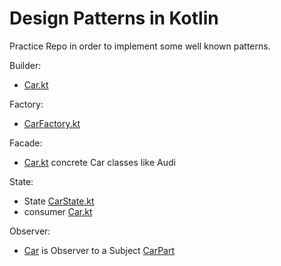 # Design Patterns in Kotlin

Practice Repo in order to implement some well known patterns.

Builder:

- [Car.kt](src/main/kotlin/CarFactory.kt)

Factory:

- [CarFactory.kt](src/main/kotlin/CarFactory.kt)

Facade: 

- [Car.kt](src/main/kotlin/Car.kt) concrete Car classes like Audi

State:

- State [CarState.kt](src/main/kotlin/CarState.kt)
- consumer [Car.kt](src/main/kotlin/Car.kt)

Observer:

-  [Car](src/main/kotlin/Car.kt) is Observer to a Subject [CarPart](src/main/kotlin/CarPart.kt) 